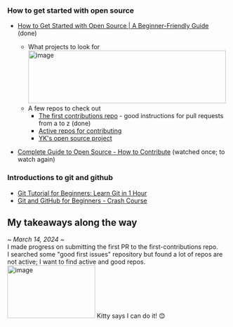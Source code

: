 ### How to get started with open source
- [How to Get Started with Open Source | A Beginner-Friendly Guide](https://www.youtube.com/watch?v=MkaIrwOlP6Y) (done)
  - What projects to look for  
    <img src="https://github.com/jennie-jd/learning-notes/assets/52141333/f75c7b4c-2900-4b57-aeb6-235638c62c22" width="450" height="120" alt="image">
  - A few repos to check out
    - [The first contributions repo](https://github.com/firstcontributions/first-contributions) - good instructions for pull requests from a to z (done)
    - [Active repos for contributing](https://github.com/csdojo-defaang/active-repos-for-contributing)
    - [YK's open source project](https://github.com/ykdojo/defaang)

- [Complete Guide to Open Source - How to Contribute](https://www.youtube.com/watch?v=yzeVMecydCE) (watched once; to watch again)

### Introductions to git and github
- [Git Tutorial for Beginners: Learn Git in 1 Hour](https://www.youtube.com/watch?v=8JJ101D3knE)
- [Git and GitHub for Beginners - Crash Course](https://www.youtube.com/watch?v=RGOj5yH7evk)

## My takeaways along the way
~ *March 14, 2024* ~  
I made progress on submitting the first PR to the first-contributions repo.  
I searched some "good first issues" repository but found a lot of repos are not active; I want to find active and good repos.  
<img src="https://github.com/jennie-jd/learning-notes/assets/52141333/e9658c69-cc92-41d5-b342-a0c128ddb0a2" width="200" height="120" alt="image">
Kitty says I can do it! 😊

